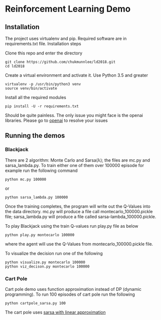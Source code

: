 # Reinforcement Learning Demo 

## Installation
The project uses virtualenv and pip. Required software are in requirements.txt file. Installation steps

Clone this repo and enter the directory

```
git clone https://github.com/chukmunnlee/ld2018.git
cd ld2018
```

Create a virtual environment and activate it. Use Python 3.5 and greater

```
virtualenv -p /usr/bin/python3 venv
source venv/bin/activate
```

Install all the required modules

```
pip install -U -r requirements.txt
```

Should be quite painless. The only issue you might face is the openai libraries. Please go to [openai](https://github.com/openai/gym) to resolve your issues

## Running the demos

### Blackjack

There are 2 algorithm: Monte Carlo and Sarsa(λ); the files are mc.py and sarsa_lambda.py. To train either one of them over 100000 episode for example run the following command

```
python mc.py 100000
```

or 

```
python sarsa_lambda.py 100000
```

Once the training completes, the program will write out the Q-Values into the data directory. mc.py will produce a file call montecarlo_100000.pickle file; sarsa_lambda.py will produce a file called sarsa-lambda_100000.pickle.

To play Blackjack using the train Q-values run play.py file as below

```
python play.py montecarlo 100000
```

where the agent will use the Q-Values from montecarlo_100000.pickle file.

To visualize the decision run one of the following

```
python visualize.py montecarlo 100000
python viz_decison.py montecarlo 100000
```

### Cart Pole

Cart pole demo uses function approximation instead of DP (dynamic programming). To run 100 episodes of cart pole run the following

```
python cartpole_sarsa.py 100
```

The cart pole uses [sarsa with linear approximation](http://artint.info/2e/html/ArtInt2e.Ch12.S9.SS1.html)
